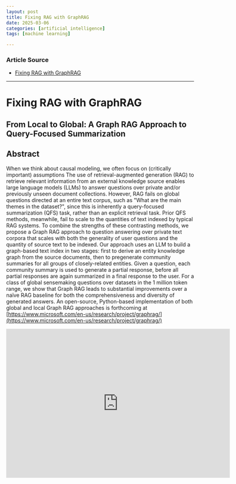 ```yaml
---
layout: post
title: Fixing RAG with GraphRAG 
date: 2025-03-06
categories: [artificial intelligence]
tags: [machine learning]

---
```


### Article Source


* [Fixing RAG with GraphRAG](https://www.youtube.com/watch?v=ODomovYfI6I)

---


# Fixing RAG with GraphRAG

## From Local to Global: A Graph RAG Approach to Query-Focused Summarization

## Abstract

When we think about causal modeling, we often focus on (critically important) assumptions The use of retrieval-augmented generation (RAG) to retrieve relevant information from an external knowledge source enables large language models (LLMs) to answer questions over private and/or previously unseen document collections. However, RAG fails on global questions directed at an entire text corpus, such as "What are the main themes in the dataset?", since this is inherently a query-focused summarization (QFS) task, rather than an explicit retrieval task. Prior QFS methods, meanwhile, fail to scale to the quantities of text indexed by typical RAG systems. To combine the strengths of these contrasting methods, we propose a Graph RAG approach to question answering over private text corpora that scales with both the generality of user questions and the quantity of source text to be indexed. Our approach uses an LLM to build a graph-based text index in two stages: first to derive an entity knowledge graph from the source documents, then to pregenerate community summaries for all groups of closely-related entities. Given a question, each community summary is used to generate a partial response, before all partial responses are again summarized in a final response to the user. For a class of global sensemaking questions over datasets in the 1 million token range, we show that Graph RAG leads to substantial improvements over a naïve RAG baseline for both the comprehensiveness and diversity of generated answers. An open-source, Python-based implementation of both global and local Graph RAG approaches is forthcoming at [https://www.microsoft.com/en-us/research/project/graphrag/](https://www.microsoft.com/en-us/research/project/graphrag/)


<iframe width="600" height="400" src="https://www.youtube.com/embed/ODomovYfI6I?si=TnGJotS4Uz7M2ji0" title="YouTube video player" frameborder="0" allow="accelerometer; autoplay; clipboard-write; encrypted-media; gyroscope; picture-in-picture; web-share" referrerpolicy="strict-origin-when-cross-origin" allowfullscreen></iframe>